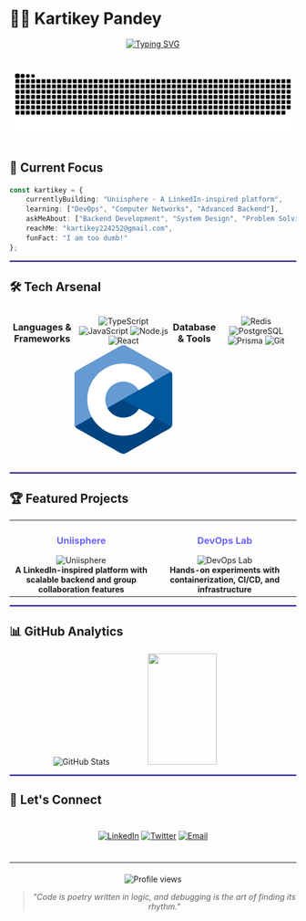 # 👨‍💻 Kartikey Pandey

<div align="center">

[![Typing SVG](https://readme-typing-svg.demolab.com?font=Fira+Code&weight=600&size=32&duration=3000&pause=1000&color=6C63FF&center=true&vCenter=true&random=false&width=600&lines=Fullstack+Developer;Learning+DevOps+and+GenAI;Problem+Solver)](https://git.io/typing-svg)

<img src="https://raw.githubusercontent.com/Platane/snk/output/github-contribution-grid-snake.svg" alt="snake" style="margin: 20px 0;"/>

</div>

## 🎯 Current Focus

```typescript
const kartikey = {
    currentlyBuilding: "Uniisphere - A LinkedIn-inspired platform",
    learning: ["DevOps", "Computer Networks", "Advanced Backend"],
    askMeAbout: ["Backend Development", "System Design", "Problem Solving"],
    reachMe: "kartikey224252@gmail.com",
    funFact: "I am too dumb!"
};
```

<hr style="border: 1px solid #6C63FF;">

## 🛠️ Tech Arsenal

<div align="center" style="display: flex; justify-content: space-evenly;">

### Languages & Frameworks
![TypeScript](https://img.shields.io/badge/TypeScript-%23007ACC.svg?style=for-the-badge&logo=typescript&logoColor=white&color=000000)
![JavaScript](https://img.shields.io/badge/JavaScript-%23323330.svg?style=for-the-badge&logo=javascript&logoColor=%23F7DF1E&color=000000)
![Node.js](https://img.shields.io/badge/Node.js-6DA55F?style=for-the-badge&logo=node.js&logoColor=white&color=000000)
![React](https://img.shields.io/badge/React-%2320232a.svg?style=for-the-badge&logo=react&logoColor=%2361DAFB&color=000000)
<svg xmlns="http://www.w3.org/2000/svg" viewBox="381 479 4562 5044"><g fill-rule="evenodd" clip-rule="evenodd"><path fill="#004482" d="M2529.36 515.354c81.48-45.72 181.8-45.72 263.16 0 402.6 225.96 1614.12 906.12 2016.84 1132.08 81.48 45.6 131.64 130.08 131.64 221.52v2264.04c0 91.44-50.16 175.92-131.64 221.64-402.6 225.96-1614.12 906.12-2016.84 1132.08-81.48 45.72-181.8 45.72-263.16 0-402.6-225.96-1614.12-906.12-2016.84-1132.08-81.36-45.72-131.52-130.08-131.52-221.52v-2264.04c0-91.44 50.16-175.92 131.64-221.64 402.48-225.96 1614.24-906.12 2016.72-1132.08"/><path fill="#659ad2" d="M417.48 4249.514c-31.92-42.72-36.48-83.28-36.48-137.88v-2251.08c0-90.96 50.04-174.96 131.28-220.32 401.16-224.64 1608.6-900.84 2009.76-1125.6 81.24-45.48 191.28-44.52 272.52.96 401.16 224.64 1604.52 895.08 2005.68 1119.72 32.4 18.24 57.12 40.2 79.2 69.12z"/><path fill="#fff" d="M2661 1321.034c927.24 0 1680 752.76 1680 1680s-752.76 1680-1680 1680-1680-752.76-1680-1680 752.76-1680 1680-1680m0 840c463.56 0 840 376.32 840 840 0 463.56-376.44 840-840 840s-840-376.44-840-840c0-463.68 376.32-840 840-840"/><path fill="#00599c" d="M4879.2 1705.634c61.92 57.96 60.72 145.32 60.72 214.08 0 455.4-3.84 1750.68 1.08 2206.08.48 47.52-15.24 97.56-38.76 135.24l-2290.08-1260z"/></g></svg>

### Database & Tools
![Redis](https://img.shields.io/badge/Redis-%23DD0031.svg?style=for-the-badge&logo=redis&logoColor=white&color=000000)
![PostgreSQL](https://img.shields.io/badge/PostgreSQL-%23316192.svg?style=for-the-badge&logo=postgresql&logoColor=white&color=000000)
![Prisma](https://img.shields.io/badge/Prisma-3982CE?style=for-the-badge&logo=Prisma&logoColor=white&color=000000)
![Git](https://img.shields.io/badge/Git-%23F05033.svg?style=for-the-badge&logo=git&logoColor=white&color=000000)

</div>

<hr style="border: 1px solid #6C63FF;">

## 🏆 Featured Projects

<div align="center">

<table>
  <tr>
    <td width="50%">
      <h3 align="center" style="color: #6C63FF;">Uniisphere</h3>
      <div align="center">  
        <img src="https://github-readme-stats.vercel.app/api/pin/?username=Donniedarko45&repo=uniisphere&theme=tokyonight" alt="Uniisphere"/>
        <br/>
        <span><strong>A LinkedIn-inspired platform with scalable backend and group collaboration features</strong></span>
      </div>
    </td>
    <td width="50%">
      <h3 align="center" style="color: #6C63FF;">DevOps Lab</h3>
      <div align="center">
        <img src="https://github-readme-stats.vercel.app/api/pin/?username=Donniedarko45&repo=devops-lab&theme=tokyonight" alt="DevOps Lab"/>
        <br/>
        <span><strong>Hands-on experiments with containerization, CI/CD, and infrastructure</strong></span>
      </div>
    </td>
  </tr>
</table>

</div>

<hr style="border: 1px solid #6C63FF;">

## 📊 GitHub Analytics

<div align="center">
  <img width="49%" height="195px" src="https://github-readme-stats.vercel.app/api?username=Donniedarko45&show_icons=true&theme=tokyonight&hide_border=true&count_private=true" alt="GitHub Stats"/>
 <img width="49%" height="195px" src="https://streak-stats.demolab.com/?user=DonnieDarko45&theme=tokyonight&hide_border=true"/>

</div>

<hr style="border: 1px solid #6C63FF;">

## 🤝 Let's Connect

<div align="center" style="padding: 10px;">

[![LinkedIn](https://img.shields.io/badge/LinkedIn-%230077B5.svg?style=for-the-badge&logo=linkedin&logoColor=white&color=000000)](https://www.linkedin.com/in/kartikeypandey45/)
[![Twitter](https://img.shields.io/badge/Twitter-%231DA1F2.svg?style=for-the-badge&logo=Twitter&logoColor=white&color=000000)](https://x.com/hellomewhat)
[![Email](https://img.shields.io/badge/Email-D14836?style=for-the-badge&logo=gmail&logoColor=white&color=000000)](mailto:kartikey224252@gmail.com)

</div>

---

<div align="center" style="margin-top: 20px;">
  <img src="https://komarev.com/ghpvc/?username=Donniedarko45&style=flat-square&color=6C63FF" alt="Profile views"/>
  
> *"Code is poetry written in logic, and debugging is the art of finding its rhythm."*
</div>
